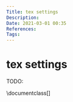 ```yaml
---
Title: tex settings
Description:
Date: 2021-03-01 00:35
References:
Tags: 
---
```


# tex settings

TODO:

\documentclass[]